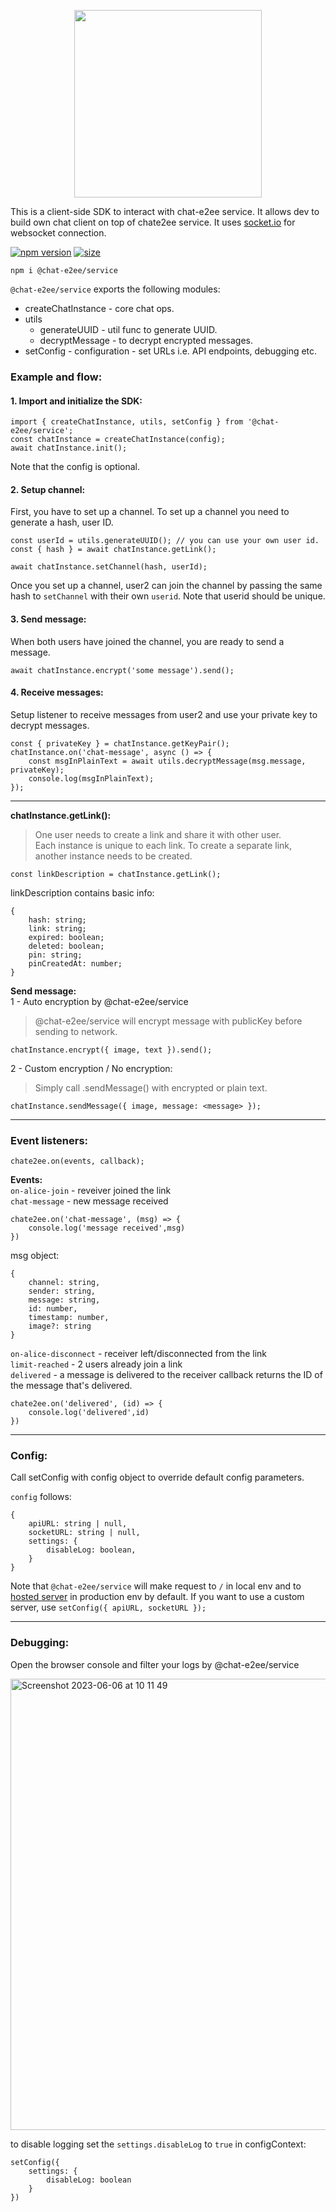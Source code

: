 <p align="center">
<img align="center" width="300" src="https://i.imgur.com/O3Wr6fK.png">  
</p>
  
  
This is a client-side SDK to interact with chat-e2ee service. It allows dev to build own chat client on top of chate2ee service. It uses [socket.io](https://socket.io/) for websocket connection.    

[![npm version](https://img.shields.io/npm/v/@chat-e2ee/service.svg)](https://www.npmjs.com/package/@chat-e2ee/service)
  [![size](https://img.shields.io/bundlephobia/minzip/@chat-e2ee/service.svg)](https://bundlephobia.com/package/@chat-e2ee/service)
```
npm i @chat-e2ee/service
```

`@chat-e2ee/service` exports the following modules:  
 - createChatInstance - core chat ops.
 - utils
   - generateUUID - util func to generate UUID.  
   - decryptMessage - to decrypt encrypted messages.  
 - setConfig - configuration - set URLs i.e. API endpoints, debugging etc.

### Example and flow:  
#### 1. Import and initialize the SDK:
```
import { createChatInstance, utils, setConfig } from '@chat-e2ee/service';
const chatInstance = createChatInstance(config);
await chatInstance.init();
```
Note that the config is optional.

#### 2. Setup channel:
First, you have to set up a channel. To set up a channel you need to generate a hash, user ID. 

```
const userId = utils.generateUUID(); // you can use your own user id.
const { hash } = await chatInstance.getLink();

await chatInstance.setChannel(hash, userId);
```
Once you set up a channel, user2 can join the channel by passing the same hash to `setChannel` with their own `userid`.
Note that userid should be unique.


#### 3. Send message:
When both users have joined the channel, you are ready to send a message. 
```
await chatInstance.encrypt('some message').send();
```

#### 4. Receive messages:
Setup listener to receive messages from user2 and use your private key to decrypt messages.
```
const { privateKey } = chatInstance.getKeyPair();
chatInstance.on('chat-message', async () => {
    const msgInPlainText = await utils.decryptMessage(msg.message, privateKey);
    console.log(msgInPlainText);
});
```

---

**chatInstance.getLink():**  
> One user needs to create a link and share it with other user.  
Each instance is unique to each link. To create a separate link, another instance needs to be created.
```
const linkDescription = chatInstance.getLink();
```
linkDescription contains basic info:
```
{
    hash: string;
    link: string;
    expired: boolean;
    deleted: boolean;
    pin: string;
    pinCreatedAt: number;
}
```

**Send message:**  
1 - Auto encryption by @chat-e2ee/service  
> @chat-e2ee/service will encrypt message with publicKey before sending to network.

```
chatInstance.encrypt({ image, text }).send();
```

2 - Custom encryption / No encryption:  
> Simply call .sendMessage() with encrypted or plain text. 
```
chatInstance.sendMessage({ image, message: <message> });
```

---
### Event listeners: 

```
chate2ee.on(events, callback);
```

**Events:**  
`on-alice-join` - reveiver joined the link  
`chat-message` - new message received  
```
chate2ee.on('chat-message', (msg) => {
    console.log('message received',msg)
})
```
msg object: 
```
{
    channel: string,
    sender: string,
    message: string,
    id: number,
    timestamp: number,
    image?: string
}
```
`on-alice-disconnect` - receiver left/disconnected from the link  
`limit-reached` - 2 users already join a link  
`delivered` - a message is delivered to the receiver  callback returns the ID of the message that's delivered.  
```
chate2ee.on('delivered', (id) => {
    console.log('delivered',id)
})
```
  

---

### Config:
Call setConfig with config object to override default config parameters.

`config` follows: 
```
{
    apiURL: string | null,
    socketURL: string | null,
    settings: {
        disableLog: boolean,
    }
}
```
Note that `@chat-e2ee/service` will make request to `/` in local env and to [hosted server](https://chat-e2ee-2.azurewebsites.net) in production env by default. If you want to use a custom server, use `setConfig({ apiURL, socketURL });`

---
### Debugging: 
Open the browser console and filter your logs by @chat-e2ee/service  

<img width="722" alt="Screenshot 2023-06-06 at 10 11 49" src="https://github.com/muke1908/chat-e2ee/assets/20297989/78a6b894-0ffa-45d3-a572-417e92494d93">

to disable logging set the `settings.disableLog` to `true` in configContext: 
```
setConfig({
    settings: {
        disableLog: boolean
    }
})
```
